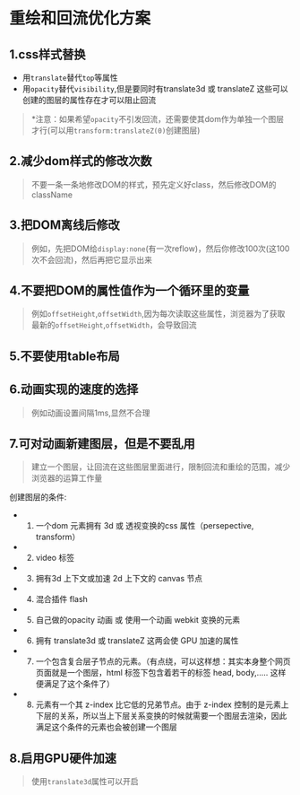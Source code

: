 # 重绘和回流优化方案

## 1.css样式替换

* 用`translate`替代`top`等属性
* 用`opacity`替代`visibility`,但是要同时有translate3d 或 translateZ 这些可以创建的图层的属性存在才可以阻止回流

> *注意：如果希望`opacity`不引发回流，还需要使其dom作为单独一个图层才行(可以用`transform:translateZ(0)`创建图层)

## 2.减少dom样式的修改次数
>
> 不要一条一条地修改DOM的样式，预先定义好class，然后修改DOM的className

## 3.把DOM离线后修改
>
> 例如，先把DOM给`display:none`(有一次reflow)，然后你修改100次(这100次不会回流)，然后再把它显示出来

## 4.不要把DOM的属性值作为一个循环里的变量
>
>例如`offsetHeight`,`offsetWidth`,因为每次读取这些属性，浏览器为了获取最新的`offsetHeight`,`offsetWidth`，会导致回流

## 5.不要使用table布局

## 6.动画实现的速度的选择
>
>例如动画设置间隔1ms,显然不合理

## 7.可对动画新建图层，但是不要乱用
>
>建立一个图层，让回流在这些图层里面进行，限制回流和重绘的范围，减少浏览器的运算工作量

创建图层的条件:
* 1. 一个dom 元素拥有 3d 或 透视变换的css 属性（persepective, transform）
* 2. video 标签
* 3. 拥有3d 上下文或加速 2d 上下文的 canvas 节点
* 4. 混合插件 flash
* 5. 自己做的opacity 动画 或 使用一个动画 webkit 变换的元素
* 6. 拥有 translate3d 或 translateZ 这两会使 GPU 加速的属性
* 7. 一个包含复合层子节点的元素。（有点绕，可以这样想：其实本身整个网页页面就是一个图层，html 标签下包含着若干的标签 head, body,..... 这样便满足了这个条件了）
* 8. 元素有一个其 z-index 比它低的兄弟节点。由于 z-index 控制的是元素上下层的关系，所以当上下层关系变换的时候就需要一个图层去渲染，因此满足这个条件的元素也会被创建一个图层

## 8.启用GPU硬件加速
>
>使用`translate3d`属性可以开启
